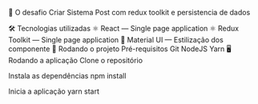 🚩 O desafio
Criar Sistema Post com redux toolkit e persistencia de dados

🛠 Tecnologias utilizadas
⚛️ React — Single page application
⚛️ Redux Toolkit — Single page application
💅 Material UI — Estilização dos componente
🚀 Rodando o projeto
Pré-requisitos
Git
NodeJS
Yarn
🖥 Rodando a aplicação
Clone o repositório

Instala as dependências
npm install

Inicia a aplicação
yarn start
